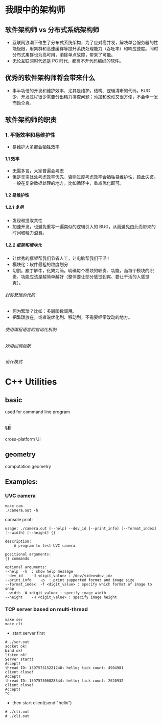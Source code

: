 # 我眼中的架构师

## 软件架构师 vs 分布式系统架构师
- 互联网浪潮下催生了分布式系统架构，为了应对高并发，解决单台服务器的性能极限，用集群和高速缓存等提升系统处理能力（吞吐率）和响应速度。同时分布式集群也为高可用，消除单点故障，带来了可能。
- 无论互联网时代还是 PC 时代，都离不开代码编织的软件。

## 优秀的软件架构师将会带来什么
- 事半功倍的开发和维护效率，尤其是维护。结构、逻辑清晰的代码，BUG 少，开发过程很少需要分出精力排查问题；添加和改动又很方便，不会牵一发而动全身。

## 软件架构师的职责
### 1. 平衡效率和易维护性
- 易维护大多都会牺牲效率

#### 1.1 效率
- 无需多言，大家普遍会考虑
- 但是无需处处考虑效率优先，否则过度考虑效率会牺牲易维护性，顾此失彼。一般在复杂数据处理的地方，比如循环中，重点优化即可。

#### 1.2 易维护性
##### 1.2.1 复用
- 发现和提取共性
- 加速开发，也避免重写一遍类似的逻辑引入的 BUG，从而避免由此而带来的时间和精力浪费。

##### 1.2.2 框架和模块化
- 让优秀的框架帮我们节省人工，让电脑帮我们干活！
- 模块化：软件最粗的粒度划分
- 切割。庖丁解牛，化繁为简。明确每个模块的职责、功能，而每个模块的职责、功能应该是越简单越好（整体要让部分感觉到爽、要让干活的人感觉爽）。

###### 封装繁琐的代码
- 何为繁琐？比如：多层函数调用。
- 把繁琐放在，或者说优化到、移动到，不需要经常改动的地方。

###### 使用编程语言的自动化机制
###### 妙用回调函数
###### 设计模式





# C++ Utilities
## basic
used for command line program
## ui
cross-platform UI
## geometry
computation geometry
## Examples:
### UVC camera
```
make cam
./camera.out -h
```
console print:
```
usage: ./camera.out [--help] --dev_id [--print_info] [--format_index] [--width] [--height] {}

description:
	A program to test UVC camera

positional arguments:
{} commands

optional arguments:
--help	-h  : show help message
--dev_id	-d <digit_value> : /dev/video<dev_id>
--print_info	-p  : print supported format and image size
--format_index	-f <digit_value> : specify which format of image to snap
--width	-W <digit_value> : specify image width
--height	-H <digit_value> : specify image height

```
### TCP server based on multi-thread
```
make ser
make cli
```
- start server first
```
# ./ser.out
socket ok!
bind ok!
listen ok!
Server start!
Accept!
thread ID: 139757315221248: hello; tick count: 4904981
client close!
Accept!
thread ID: 139757306828544: hello; tick count: 2620932
client close!
Accept!
^C
```
- then start client(send "hello")
```
# ./cli.out
# ./cli.out
```

